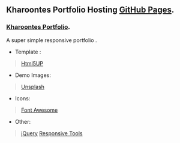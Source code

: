 
## Kharoontes Portfolio Hosting [GitHub Pages](https://pages.github.com/).
 
### [Kharoontes Portfolio](https://kharoontes.github.io/PortFolio/). 


A super simple responsive portfolio . 

<!-- Credits: -->

- Template : 
>[Html5UP](https://html5up.net/)

- Demo Images:
>[Unsplash](unsplash.com) 

- Icons:
>[Font Awesome](fontawesome.io)

- Other:
>[jQuery](https://jquery.com/)
>[Responsive Tools](github.com/ajlkn/responsive-tools)
